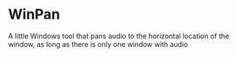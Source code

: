 # WinPan
A little Windows tool that pans audio to the horizontal location of the window, as long as there is only one window with audio
